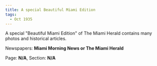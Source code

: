 ```yaml
---  
title: A special Beautiful Miami Edition  
tags:  
  - Oct 1935  
---  
```

  
A special "Beautiful Miami Edition" of The Miami Herald contains many photos and historical articles.  
  
Newspapers: **Miami Morning News or The Miami Herald**  
  
Page: **N/A**, Section: **N/A** 
